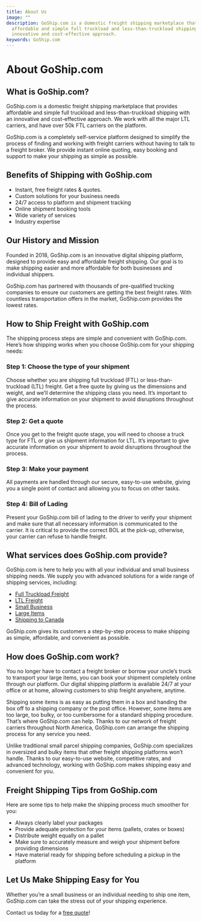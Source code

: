 ```yaml
---
title: About Us
image: ""
description: GoShip.com is a domestic freight shipping marketplace that provides
  affordable and simple full truckload and less-than-truckload shipping with an
  innovative and cost-effective approach.
keywords: GoShip.com
---
```

# About GoShip.com

## What is GoShip.com?

GoShip.com is a domestic freight shipping marketplace that provides affordable and simple full truckload and less-than-truckload shipping with an innovative and cost-effective approach. We work with all the major LTL carriers, and have over 50k FTL carriers on the platform.

GoShip.com is a completely self-service platform designed to simplify the process of finding and working with freight carriers without having to talk to a freight broker. We provide instant online quoting, easy booking and support to make your shipping as simple as possible.

## Benefits of Shipping with GoShip.com

* Instant, free freight rates & quotes.
* Custom solutions for your business needs
* 24/7 access to platform and shipment tracking
* Online shipment booking tools
* Wide variety of services
* Industry expertise

## Our History and Mission

Founded in 2018, GoShip.com is an innovative digital shipping platform, designed to provide easy and affordable freight shipping. Our goal is to make shipping easier and more affordable for both businesses and individual shippers.

GoShip.com has partnered with thousands of pre-qualified trucking companies to ensure our customers are getting the best freight rates. With countless transportation offers in the market, GoShip.com provides the lowest rates.

## How to Ship Freight with GoShip.com

The shipping process steps are simple and convenient with GoShip.com. Here’s how shipping works when you choose GoShip.com for your shipping needs:

### Step 1: Choose the type of your shipment

Choose whether you are shipping full truckload (FTL) or less-than-truckload (LTL) freight. Get a free quote by giving us the dimensions and weight, and we’ll determine the shipping class you need. It’s important to give accurate information on your shipment to avoid disruptions throughout the process.

### Step 2: Get a quote

Once you get to the freight quote stage, you will need to choose a truck type for FTL or give us shipment information for LTL. It’s important to give accurate information on your shipment to avoid disruptions throughout the process.

### Step 3: Make your payment

All payments are handled through our secure, easy-to-use website, giving you a single point of contact and allowing you to focus on other tasks.

### Step 4: Bill of Lading

Present your GoShip.com bill of lading to the driver to verify your shipment and make sure that all necessary information is communicated to the carrier. It is critical to provide the correct BOL at the pick-up, otherwise, your carrier can refuse to handle freight.

## What services does GoShip.com provide?

GoShip.com is here to help you with all your individual and small business shipping needs. We supply you with advanced solutions for a wide range of shipping services, including:

* [Full Truckload Freight](https://www.goship.com/shipping-services/truckload-freight-shipping/)
* [LTL Freight](https://www.goship.com/shipping-services/ltl-freight-shipping/)
* [Small Business](https://www.goship.com/shipping-services/small-business-shipping/)
* [Large Items](https://www.goship.com/shipping-services/large-item-shipping/)
* [Shipping to Canada](https://www.goship.com/shipping-services/international-shipping/)

GoShip.com gives its customers a step-by-step process to make shipping as simple, affordable, and convenient as possible.

## How does GoShip.com work?

You no longer have to contact a freight broker or borrow your uncle’s truck to transport your large items, you can book your shipment completely online through our platform. Our digital shipping platform is available 24/7 at your office or at home, allowing customers to ship freight anywhere, anytime.

Shipping some items is as easy as putting them in a box and handing the box off to a shipping company or the post office. However, some items are too large, too bulky, or too cumbersome for a standard shipping procedure. That’s where GoShip.com can help. Thanks to our network of freight carriers throughout North America, GoShip.com can arrange the shipping process for any service you need.

Unlike traditional small parcel shipping companies, GoShip.com specializes in oversized and bulky items that other freight shipping platforms won’t handle. Thanks to our easy-to-use website, competitive rates, and advanced technology, working with GoShip.com makes shipping easy and convenient for you.

## Freight Shipping Tips from GoShip.com

Here are some tips to help make the shipping process much smoother for you:

* Always clearly label your packages
* Provide adequate protection for your items (pallets, crates or boxes)
* Distribute weight equally on a pallet
* Make sure to accurately measure and weigh your shipment before providing dimensions
* Have material ready for shipping before scheduling a pickup in the platform

## Let Us Make Shipping Easy for You

Whether you’re a small business or an individual needing to ship one item, GoShip.com can take the stress out of your shipping experience.

Contact us today for a [free quote](https://www.goship.com/)!